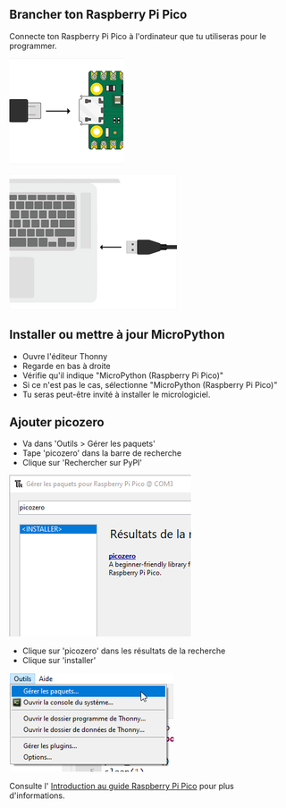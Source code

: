 ## Brancher ton Raspberry Pi Pico

Connecte ton Raspberry Pi Pico à l'ordinateur que tu utiliseras pour le programmer.

![Câble USB branché sur Raspberry Pi Pico.](images/pico-top-plug.png)

![Câble USB branché à l'ordinateur.](images/plug-in-pico.png)

## Installer ou mettre à jour MicroPython

+ Ouvre l'éditeur Thonny
+ Regarde en bas à droite
+ Vérifie qu'il indique "MicroPython (Raspberry Pi Pico)"
+ Si ce n'est pas le cas, sélectionne "MicroPython (Raspberry Pi Pico)"
+ Tu seras peut-être invité à installer le micrologiciel.

## Ajouter picozero

+ Va dans 'Outils > Gérer les paquets'
+ Tape 'picozero' dans la barre de recherche
+ Clique sur 'Rechercher sur PyPI'

![Fenêtre d'installation des packages Thonny avec champ de recherche.](images/search-picozero.png)

 + Clique sur 'picozero' dans les résultats de la recherche
 + Clique sur 'installer'

![picozero dans les résultats de recherche.](images/tools-manage-packages.png)

Consulte l' [Introduction au guide Raspberry Pi Pico](https://projects.raspberrypi.org/fr-FR/pathways/pico-intro) pour plus d'informations.
